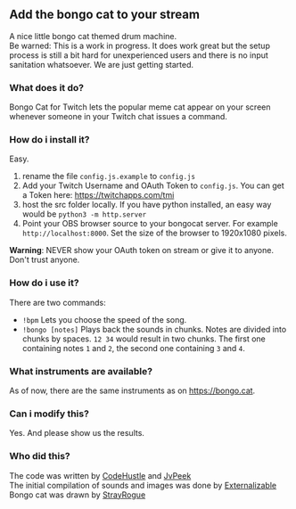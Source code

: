 ## Add the bongo cat to your stream
A nice little bongo cat themed drum machine.  
Be warned: This is a work in progress. It does work great but the setup process is still a bit hard for unexperienced users and there is no input sanitation whatsoever. We are just getting started.
### What does it do?
Bongo Cat for Twitch lets the popular meme cat appear on your screen whenever someone in your Twitch chat issues a command.
### How do i install it?
Easy.
1. rename the file `config.js.example` to `config.js`
2. Add your Twitch Username and OAuth Token to `config.js`. You can get a Token here: https://twitchapps.com/tmi
3. host the src folder locally. If you have python installed, an easy way would be `python3 -m http.server`
4. Point your OBS browser source to your bongocat server. For example `http://localhost:8000`. Set the size of the browser to 1920x1080 pixels.

**Warning**: NEVER show your OAuth token on stream or give it to anyone. Don't trust anyone.
### How do i use it?
There are two commands:  
 * `!bpm`
Lets you choose the speed of the song.
 * `!bongo [notes]`
Plays back the sounds in chunks.
Notes are divided into chunks by spaces. `12 34` would result in two chunks.
The first one containing notes `1` and `2`, the second one containing `3` and `4`. 
### What instruments are available?
As of now, there are the same instruments as on https://bongo.cat.
### Can i modify this?
Yes. And please show us the results.
### Who did this?
The code was written by [CodeHustle](https://twitch.tv/codehustle) and [JvPeek](https://twitch.tv/jvpeek)  
The initial compilation of sounds and images was done by [Externalizable](https://github.com/Externalizable)  
Bongo cat was drawn by [StrayRogue](https://twitter.com/StrayRogue)